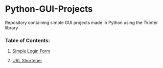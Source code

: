 # Python-GUI-Projects
Repository containing simple GUI projects made in Python using the Tkinter library

### Table of Contents:
1. [Simple Login Form](https://github.com/Agnik7/Python-GUI-Projects/blob/main/Simple%20Login%20Form/main.py)

2. [URL Shortener](https://github.com/Agnik7/Python-GUI-Projects/blob/main/URL%20Shortener/main.py)

